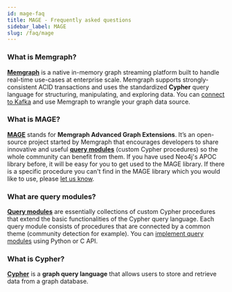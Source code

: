```yaml
---
id: mage-faq
title: MAGE - Frequently asked questions
sidebar_label: MAGE
slug: /faq/mage
---
```


### What is Memgraph?

**[Memgraph](/memgraph)** is a native in-memory graph streaming
platform built to handle real-time use-cases at enterprise scale. Memgraph
supports strongly-consistent ACID transactions and uses the standardized
**Cypher** query language for structuring, manipulating, and exploring data. You
can [connect to Kafka](/memgraph/import-data/kafka) and use Memgraph to wrangle
your graph data source.

### What is MAGE?

**[MAGE](/mage)** stands for **Memgraph Advanced Graph Extensions**. It’s an
open-source project started by Memgraph that encourages developers to share
innovative and useful **[query modules](/mage/query-modules/available-queries)**
(custom Cypher procedures) so the whole community can benefit from them. If you
have used Neo4j's APOC library before, it will be easy for you to get used to
the MAGE library. If there is a specific procedure you can't find in the MAGE
library which you would like to use, please [let us
know](https://memgraph.com/community). 

### What are query modules?

**[Query modules](/mage/query-modules/available-queries)** are essentially
collections of custom Cypher procedures that extend the basic functionalities of
the Cypher query language. Each query module consists of procedures that are
connected by a common theme (community detection for example). You can [implement
query modules](/mage/usage/loading-modules) using Python or C API.

### What is Cypher?

**[Cypher](/cypher-manual)** is a **graph query language** that allows users to store and retrieve
data from a graph database.
